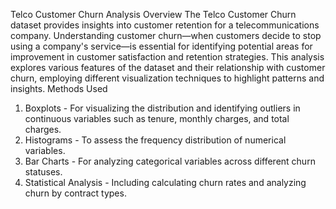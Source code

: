 Telco Customer Churn Analysis
Overview
The Telco Customer Churn dataset provides insights into customer retention for a telecommunications company. Understanding customer churn—when customers decide to stop using a company's service—is essential for identifying potential areas for improvement in customer satisfaction and retention strategies. This analysis explores various features of the dataset and their relationship with customer churn, employing different visualization techniques to highlight patterns and insights.
Methods Used
1.	Boxplots - For visualizing the distribution and identifying outliers in continuous variables such as tenure, monthly charges, and total charges.
2.	Histograms - To assess the frequency distribution of numerical variables.
3.	Bar Charts - For analyzing categorical variables across different churn statuses.
4.	Statistical Analysis - Including calculating churn rates and analyzing churn by contract types.
